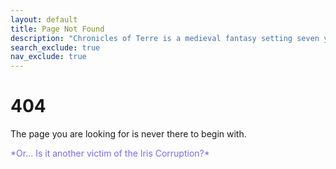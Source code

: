 ```yaml
---
layout: default
title: Page Not Found
description: "Chronicles of Terre is a medieval fantasy setting seven years in the writing, currently for dungeons & dragons 5th edition."
search_exclude: true
nav_exclude: true
---
```


# 404

The page you are looking for is never there to begin with.

<span style="color:#7B68EE">
*Or... Is it another victim of the Iris Corruption?*
</span>
